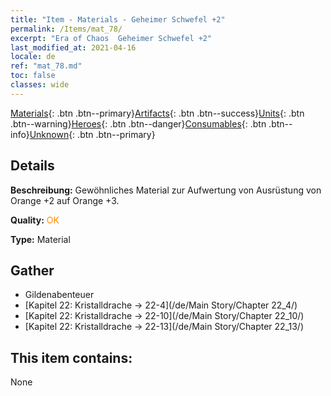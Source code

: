 ```yaml
---
title: "Item - Materials - Geheimer Schwefel +2"
permalink: /Items/mat_78/
excerpt: "Era of Chaos  Geheimer Schwefel +2"
last_modified_at: 2021-04-16
locale: de
ref: "mat_78.md"
toc: false
classes: wide
---
```

 [Materials](/de/Items/){: .btn .btn--primary}[Artifacts](/de/Items/Artifacts/){: .btn .btn--success}[Units](/de/Items/Units/){: .btn .btn--warning}[Heroes](/de/Items/Heroes/){: .btn .btn--danger}[Consumables](/de/Items/Consumables/){: .btn .btn--info}[Unknown](/de/Items/Unknown/){: .btn .btn--primary}

## Details
 **Beschreibung:** Gewöhnliches Material zur Aufwertung von Ausrüstung von Orange +2 auf Orange +3.

 **Quality:** <span style="color: #FF8C00">OK</span>

 **Type:** Material

## Gather

*    Gildenabenteuer 
*    [Kapitel 22: Kristalldrache -> 22-4](/de/Main Story/Chapter 22_4/) 
*    [Kapitel 22: Kristalldrache -> 22-10](/de/Main Story/Chapter 22_10/) 
*    [Kapitel 22: Kristalldrache -> 22-13](/de/Main Story/Chapter 22_13/) 

## This item contains:

  None

